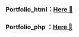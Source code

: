 ### Portfolio_html：[Here 🔗](https://popob2.github.io/)
### Portfolio_php ：[Here 🔗](http://220.128.133.15/s1110203/resume/)
